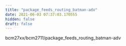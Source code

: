 ```yaml
---
title: "package_feeds_routing_batman-adv"
date: 2021-06-03 07:37:03.170555
hidden: false
draft: false
---
```


bcm27xx/bcm2711/package_feeds_routing_batman-adv

